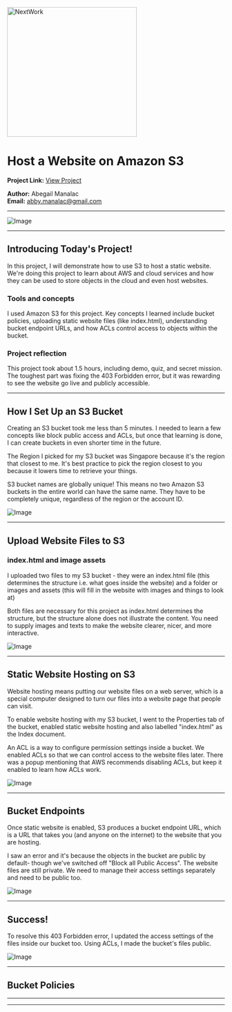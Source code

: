 <img src="https://cdn.prod.website-files.com/677c400686e724409a5a7409/6790ad949cf622dc8dcd9fe4_nextwork-logo-leather.svg" alt="NextWork" width="300" />

# Host a Website on Amazon S3

**Project Link:** [View Project](http://learn.nextwork.org/projects/aws-host-a-website-on-s3)

**Author:** Abegail Manalac  
**Email:** abby.manalac@gmail.com

---

![Image](http://learn.nextwork.org/excited_gray_zealous_miracle_fruit/uploads/aws-host-a-website-on-s3_5d4474f9)

---

## Introducing Today's Project!

In this project, I will demonstrate how to use S3 to host a static website. We're doing this project to learn about AWS and cloud services and how they can be used to store objects in the cloud and even host websites. 

### Tools and concepts

I used Amazon S3 for this project. Key concepts I learned include bucket policies, uploading static website files (like index.html), understanding bucket endpoint URLs, and how ACLs control access to objects within the bucket.

### Project reflection

This project took about 1.5 hours, including demo, quiz, and secret mission. The toughest part was fixing the 403 Forbidden error, but it was rewarding to see the website go live and publicly accessible.

---

## How I Set Up an S3 Bucket

Creating an S3 bucket took me less than 5 minutes. I needed to learn a few concepts like block public access and ACLs, but once that learning is done, I can create buckets in even shorter time in the future.

The Region I picked for my S3 bucket was Singapore because it's the region that closest to me. It's best practice to pick the region closest to you because it lowers time to retrieve your things.

S3 bucket names are globally unique! This means no two Amazon S3 buckets in the entire world can have the same name. They have to be completely unique, regardless of the region or the account ID.

![Image](http://learn.nextwork.org/excited_gray_zealous_miracle_fruit/uploads/aws-host-a-website-on-s3_ba6d42ad)

---

## Upload Website Files to S3

### index.html and image assets

I uploaded two files to my S3 bucket - they were an index.html file (this determines the structure i.e. what goes inside the website) and a folder or images and assets (this will fill in the website with images and things to look at)

Both files are necessary for this project as index.html determines the structure, but the structure alone does not illustrate the content. You need to supply images and texts to make the website clearer, nicer, and more interactive. 

![Image](http://learn.nextwork.org/excited_gray_zealous_miracle_fruit/uploads/aws-host-a-website-on-s3_a265af88)

---

## Static Website Hosting on S3

Website hosting means putting our website files on a web server, which is a special computer designed to turn our files into a website page that people can visit.

To enable website hosting with my S3 bucket, I went to the Properties tab of the bucket, enabled static website hosting and also labelled "index.html" as the Index document. 

An ACL is a way to configure permission settings inside a bucket. We enabled ACLs so that we can control access to the website files later. There was a popup mentioning that AWS recommends disabling ACLs, but keep it enabled to learn how ACLs work.

![Image](http://learn.nextwork.org/excited_gray_zealous_miracle_fruit/uploads/aws-host-a-website-on-s3_c22c54c0)

---

## Bucket Endpoints

Once static website is enabled, S3 produces a bucket endpoint URL, which is a URL that takes you (and anyone on the internet) to the website that you are hosting. 

I saw an error and it's because the objects in the bucket are public by default- though we've switched off "Block all Public Access". The website files are still private. We need to manage their access settings separately and need to be public too.

![Image](http://learn.nextwork.org/excited_gray_zealous_miracle_fruit/uploads/aws-host-a-website-on-s3_22ce4daf)

---

## Success!

To resolve this 403 Forbidden error, I updated the access settings of the files inside our bucket too. Using ACLs, I made the bucket's files public.

![Image](http://learn.nextwork.org/excited_gray_zealous_miracle_fruit/uploads/aws-host-a-website-on-s3_5d4474f9)

---

## Bucket Policies

---

---
